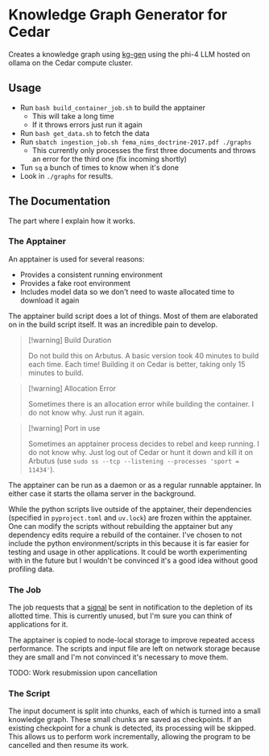 # Knowledge Graph Generator for Cedar 
Creates a knowledge graph using [kg-gen](https://github.com/stair-lab/kg-gen) using the phi-4 LLM hosted on ollama on the Cedar compute cluster. 


## Usage 
- Run `bash build_container_job.sh` to build the apptainer
	- This will take a long time
	- If it throws errors just run it again
- Run `bash get_data.sh` to fetch the data 
- Run `sbatch ingestion_job.sh fema_nims_doctrine-2017.pdf ./graphs`
	- This currently only processes the first three documents and throws an error for the third one (fix incoming shortly)
- Tun `sq` a bunch of times to know when it's done 
- Look in `./graphs` for results. 


## The Documentation
The part where I explain how it works. 


### The Apptainer 
An apptainer is used for several reasons:
- Provides a consistent running environment 
- Provides a fake root environment 
- Includes model data so we don't need to waste allocated time to download it again 

The apptainer build script does a lot of things. Most of them are elaborated on in the build script itself. 
It was an incredible pain to develop. 

>[!warning] Build Duration
>
>Do not build this on Arbutus. A basic version took 40 minutes to build each time. Each time! Building it on Cedar is better, taking only 15 minutes to build.

>[!warning] Allocation Error
>
>Sometimes there is an allocation error while building the container. I do not know why. Just run it again. 

>[!warning] Port in use
>
>Sometimes an apptainer process decides to rebel and keep running. I do not know why. Just log out of Cedar or hunt it down and kill it on Arbutus (use `sudo ss --tcp --listening --processes 'sport = 11434'`).

The apptainer can be run as a daemon or as a regular runnable apptainer. 
In either case it starts the ollama server in the background. 

While the python scripts live outside of the apptainer, their dependencies (specified in `pyproject.toml` and `uv.lock`) are frozen within the apptainer. 
One can modify the scripts without rebuilding the apptainer but any dependency edits require a rebuild of the container. 
I've chosen to not include the python environment/scripts in this because it is far easier for testing and usage in other applications. 
It could be worth experimenting with in the future but I wouldn't be convinced it's a good idea without good profiling data. 


### The Job 
The job requests that a [signal](https://services.criann.fr/en/services/hpc/cluster-myria/guide/signals-sent-by-slurm/) be sent in notification to the depletion of its allotted time. 
This is currently unused, but I'm sure you can think of applications for it. 

The apptainer is copied to node-local storage to improve repeated access performance. 
The scripts and input file are left on network storage because they are small and I'm not convinced it's necessary to move them. 

TODO: Work resubmission upon cancellation 


### The Script 

The input document is split into chunks, each of which is turned into a small knowledge graph. 
These small chunks are saved as checkpoints. 
If an existing checkpoint for a chunk is detected, its processing will be skipped. 
This allows us to perform work incrementally, allowing the program to be cancelled and then resume its work. 
